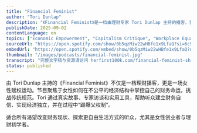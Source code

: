```yaml
---
title: "Financial Feminist"
author: "Tori Dunlap"
description: "《Financial Feminist》是一档由理财专家 Tori Dunlap 主持的播客，旨在帮助女性在由富有白人男性主导的世界中实现财务自由。节目以“对抗父权制，变得富有”为口号，通过独立讲述与嘉宾访谈，分享如何赚钱、节省、投资以及建立财务自信的实用策略。Tori 也是 Her First $100K 的创始人，致力于女性财务教育与赋权。播客每周一更新正式集，隔周四发布迷你集，内容涵盖创业、债务管理、退休规划、心理财务等多个维度，深受听众喜爱，评分高达 4.7（6,228 条评论）。"
publishDate: 2025-09-02
contentLanguage: en
topics: ["Economic Empowerment", "Capitalism Critique", "Workplace Equality"]
sourceUrl: "https://open.spotify.com/show/0b5qzMiw22wHBfe1x9LfaQ?si=6c992d90849e4ada"
embedUrl: "https://open.spotify.com/embed/show/0b5qzMiw22wHBfe1x9LfaQ?utm_source=generator"
thumbnail: "/images/podcasts/financial-feminist.jpg"
transcript: "完整文字稿与资源请访问 herfirst100k.com/financial-feminist-show-notes"
status: published
---
```


由 Tori Dunlap 主持的《Financial Feminist》不仅是一档理财播客，更是一场女性赋权运动。节目聚焦于女性如何在不公平的经济结构中掌控自己的财务命运，挑战传统规范。Tori 通过真实故事、专家访谈和实用工具，帮助听众建立财务自信、实现经济独立，并在过程中“踢爆父权制”。

适合所有渴望改变财务现状、探索更自由生活方式的听众，尤其是女性创业者与理财初学者。
